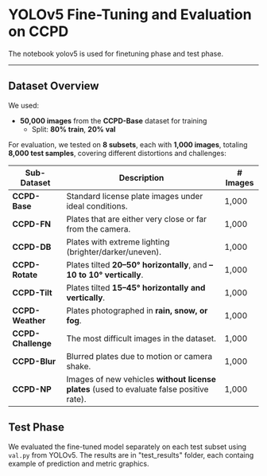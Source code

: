 # YOLOv5 Fine-Tuning and Evaluation on CCPD

The notebook yolov5 is used for finetuning phase and test phase.

---

## Dataset Overview

We used:

- **50,000 images** from the **CCPD-Base** dataset for training
  - Split: **80% train**, **20% val**

For evaluation, we tested on **8 subsets**, each with **1,000 images**, totaling **8,000 test samples**, covering different distortions and challenges:

| Sub-Dataset       | Description                                                                                  | # Images |
|-------------------|----------------------------------------------------------------------------------------------|----------|
| **CCPD-Base**     | Standard license plate images under ideal conditions.                                        | 1,000    |
| **CCPD-FN**       | Plates that are either very close or far from the camera.                                    | 1,000    |
| **CCPD-DB**       | Plates with extreme lighting (brighter/darker/uneven).                                       | 1,000    |
| **CCPD-Rotate**   | Plates tilted **20–50° horizontally**, and **–10 to 10° vertically**.                        | 1,000    |
| **CCPD-Tilt**     | Plates tilted **15–45° horizontally and vertically**.                                        | 1,000    |
| **CCPD-Weather**  | Plates photographed in **rain, snow, or fog**.                                               | 1,000    |
| **CCPD-Challenge**| The most difficult images in the dataset.                                                    | 1,000    |
| **CCPD-Blur**     | Blurred plates due to motion or camera shake.                                                | 1,000    |
| **CCPD-NP**       | Images of new vehicles **without license plates** (used to evaluate false positive rate).    | 1,000    |


## Test Phase

We evaluated the fine-tuned model separately on each test subset using `val.py` from YOLOv5.
The results are in "test_results" folder, each containg example of prediction and metric graphics.
